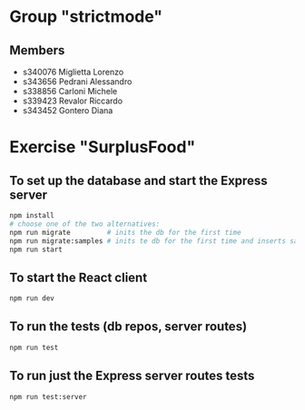 # Group "strictmode"

## Members
- s340076 Miglietta Lorenzo
- s343656 Pedrani Alessandro
- s338856 Carloni Michele
- s339423 Revalor Riccardo
- s343452 Gontero Diana

# Exercise "SurplusFood"

## To set up the database and start the Express server
```sh
npm install
# choose one of the two alternatives:
npm run migrate         # inits the db for the first time
npm run migrate:samples # inits te db for the first time and inserts sample data
npm run start
```

## To start the React client
```sh
npm run dev
```

## To run the tests (db repos, server routes)
```sh
npm run test
```

## To run just the Express server routes tests
```sh
npm run test:server
```